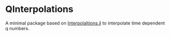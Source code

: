 # QInterpolations

A minimal package based on [Interpolaltions.jl](https://github.com/JuliaMath/Interpolations.jl) to interpolate time dependent q numbers.
